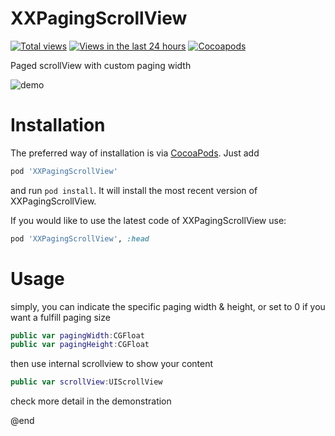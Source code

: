 XXPagingScrollView
============

[![Total views](https://sourcegraph.com/api/repos/github.com/adad184/XXPagingScrollView/.counters/views.png)](https://sourcegraph.com/github.com/adad184/XXPagingScrollView)
[![Views in the last 24 hours](https://sourcegraph.com/api/repos/github.com/adad184/XXPagingScrollView/.counters/views-24h.png)](https://sourcegraph.com/github.com/adad184/XXPagingScrollView)
[![Cocoapods](https://cocoapod-badges.herokuapp.com/v/XXPagingScrollView/badge.png)](http://cocoapods.org/?q=XXPagingScrollView)

Paged scrollView with custom paging width

![demo](https://raw.githubusercontent.com/adad184/XXPagingScrollView/master/demo.gif)


Installation
============

The preferred way of installation is via [CocoaPods](http://cocoapods.org). Just add

```ruby
pod 'XXPagingScrollView'
```

and run `pod install`. It will install the most recent version of XXPagingScrollView.

If you would like to use the latest code of XXPagingScrollView use:

```ruby
pod 'XXPagingScrollView', :head
```

Usage
===============

simply, you can indicate the specific paging width & height, or set to 0 if you want a fulfill paging size

```swift
public var pagingWidth:CGFloat
public var pagingHeight:CGFloat
```

then use internal scrollview to show your content

```swift
public var scrollView:UIScrollView
```

check more detail in the demonstration


@end